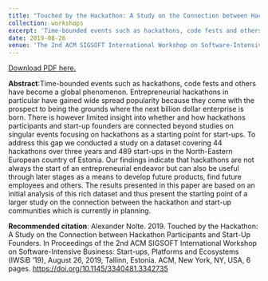 ```yaml
---
title: "Touched by the Hackathon: A Study on the Connection between Hackathon Participants and Start-Up Founders"
collection: workshops
excerpt: 'Time-bounded events such as hackathons, code fests and others have become a global phenomenon. Entrepreneurial hackathons in particular have gained wide spread popularity because they come with the prospect to being the grounds where the next billion dollar enterprise is born. There is however limited insight into whether and how hackathons participants and start-up founders are connected beyond studies on singular events focusing on hackathons as a starting point for start-ups. To address this gap we conducted a study on a dataset covering 44 hackathons over three years and 489 start-ups in the North-Eastern European country of Estonia. Our findings indicate that hackathons are not always the start of an entrepreneurial endeavor but can also be useful through later stages as a means to develop future products, find future employees and others. The results presented in this paper are based on an initial analysis of this rich dataset and thus present the starting point of a larger study on the connection between the hackathon and start-up communities which is currently in planning.'
date: 2019-08-26
venue: 'The 2nd ACM SIGSOFT International Workshop on Software-Intensive Business: Start-ups, Platforms and Ecosystems'
---
```

[Download PDF here.](https://eipapa.github.io/hackathon-planning-kit/files/SIGSOFT-workshop-nolte-2019.pdf )

**Abstract**:Time-bounded events such as hackathons, code fests and others have become a global phenomenon. Entrepreneurial hackathons in particular have gained wide spread popularity because they come with the prospect to being the grounds where the next billion dollar enterprise is born. There is however limited insight into whether and how hackathons participants and start-up founders are connected beyond studies on singular events focusing on hackathons as a starting point for start-ups. To address this gap we conducted a study on a dataset covering 44 hackathons over three years and 489 start-ups in the North-Eastern European country of Estonia. Our findings indicate that hackathons are not always the start of an entrepreneurial endeavor but can also be useful through later stages as a means to develop future products, find future employees and others. The results presented in this paper are based on an initial analysis of this rich dataset and thus present the starting point of a larger study on the connection between the hackathon and start-up communities which is currently in planning.

**Recommended citation**: Alexander Nolte. 2019. Touched by the Hackathon: A Study on the Connection between Hackathon Participants and Start-Up Founders. In Proceedings of the 2nd ACM SIGSOFT International Workshop on Software-Intensive Business: Start-ups, Platforms and Ecosystems (IWSiB ’19), August 26, 2019, Tallinn, Estonia. ACM, New York, NY, USA, 6 pages. https://doi.org/10.1145/3340481.3342735
